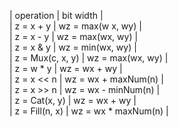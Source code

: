 | operation        | bit width           |   
| z = x + y        | wz = max(w x, wy)   |   
| z = x - y        | wz = max(wx, wy)    |   
| z = x & y        | wz = min(wx, wy)    |   
| z = Mux(c, x, y) | wz = max(wx, wy)    |   
| z = w * y        | wz = wx + wy        |   
| z = x << n       | wz = wx + maxNum(n) |   
| z = x >> n       | wz = wx - minNum(n) |   
| z = Cat(x, y)    | wz = wx + wy        |   
| z = Fill(n, x)   | wz = wx * maxNum(n) |   
                                             